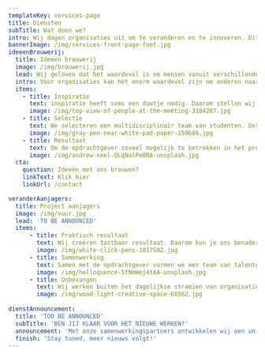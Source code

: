 ```yaml
---
templateKey: services-page
title: Diensten
subTitle: Wat doen we?
intro: Wij dagen organisaties uit om te veranderen en te innoveren. Dit doen we op twee verschillende manieren. Als ideeënbrouwers, of als projectaanjagers. We beginnen klein en creëren stap voor stap iets groots. Zo bewegen wij, en zo willen we anderen in brengen.
bannerImage: /img/services-front-page-foot.jpg
ideeenBrouwerij:
  title: Ideeën brouwerij
  image: /img/brouwerij.jpg
  lead: Wij geloven dat het waardevol is om mensen vanuit verschillende expertises naar maatschappelijke en organisatorische vraagstukken te laten kijken.
  intro: Voor organisaties kan het enorm waardevol zijn om anderen naar vraagstukken of problematiek te laten kijken. Want als je buiten de status quo kijkt en onbevangen naar binnen kijkt, kom je tot verhelderende inzichten en creatieve aanpakken.
  items:
    - title: Inspiratie
      text: inspiratie heeft soms een duwtje nodig. Daarom stellen wij vragen vanuit andere denkwijzen, buiten de kaders. We creëren zoveel mogelijk ideeen, des te groter de kans op een sterke originele oplossing.
      image: /img/top-view-of-people-at-the-meeting-3184287.jpg
    - title: Selectie
      text: We selecteren een multidisciplinair team van studenten. Deskundigheid over het onderwerp is niet vereist, een nieuwsgierige en open blik des te meer. 
      image: /img/gray-pen-near-white-pad-paper-159686.jpg
    - title: Resultaat
      text: Om de opdrachtgever zoveel mogelijk te betrekken in het proces wordt een groepsdicussie georganiseerd met de deelnemers en de betrokken van de organisatie. het resultaat wordt opgeleverd in een creatieve vorm. 
      image: /img/andrew-neel-QLqNalPe0RA-unsplash.jpg
  cta:
    question: Ideeën met ons brouwen?
    linkText: Klik hier
    linkUrl: /contact

veranderAanjagers:
  title: Project aanjagers
  image: /img/vuur.jpg
  lead: 'TO BE ANNOUNCED'
  items:
      - title: Praktisch resultaat
        text: Wij creëren tastbaar resultaat. Daarom kun je ons benaderen als er iets op touw moet worden gezet. We helpen met een plan en verbinden onze ondernemende manier van werken aan jouw organisatie.
        image: /img/white-click-pens-1017502.jpg
      - title: Samenwerking
        text: Samen met de opdrachtgever vormen we een team van talenten en specialisten uit de organisatie. Daarnaast werken we samen met ervaren partners, waardoor we beschikken over expertise in verschillende methodieken en vakgebieden. 
        image: /img/helloquence-5fNmWej4tAA-unsplash.jpg
      - title: Onbevangen
        text: Wij werken buiten het dagelijkse stramien van organisaties. Hierdoor hebben we een ander perspectief, stellen we andere vragen en vormen wij een kritische sparringpartner. 
        image: /img/wood-light-creative-space-68562.jpg
        
dienstAnnouncement:
  title: 'TOO BE ANNOUNCED'
  subTitle: 'BEN JIJ KLAAR VOOR HET NIEUWE WERKEN?'
  announcement: 'Met onze samenwerkingspartners ontwikkelen wij een uniek sector-overstijgend talenprogramma, gebaseerd op kennisdelen en opdrachtgericht werken.'
  finish: 'Stay tuned, meer nieuws volgt!'
---
```

